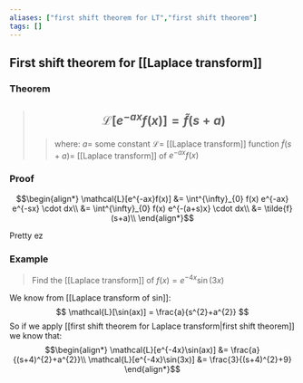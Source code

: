 ```yaml
---
aliases: ["first shift theorem for LT","first shift theorem"]
tags: []
---
```


## First shift theorem for [[Laplace transform]]

### Theorem

> ## $$ \mathcal{L}[e^{-ax}f(x)] = \tilde{f}(s+a) $$ 
>> where:
>> $a=$ some constant
>> $\mathcal{L}=$ [[Laplace transform]] function
>> $\tilde{f}(s+a)=$ [[Laplace transform]] of $e^{-ax}f(x)$

### Proof

$$\begin{align*}
\mathcal{L}[e^{-ax}f(x)] &= \int^{\infty}_{0} f(x) e^{-ax} e^{-sx} \cdot dx\\
 &= \int^{\infty}_{0} f(x) e^{-(a+s)x} \cdot dx\\
 &=  \tilde{f}(s+a)\\
\end{align*}$$

Pretty ez

### Example

> Find the [[Laplace transform]] of $f(x)=e^{-4x}\sin(3x)$

We know from [[Laplace transform of sin]]:
 $$ \mathcal{L}[\sin(ax)] = \frac{a}{s^{2}+a^{2}} $$ 
So if we apply [[first shift theorem for Laplace transform|first shift theorem]] we know that:
 $$\begin{align*}
\mathcal{L}[e^{-4x}\sin(ax)] &= \frac{a}{(s+4)^{2}+a^{2}}\\
\mathcal{L}[e^{-4x}\sin(3x)] &= \frac{3}{(s+4)^{2}+9}
\end{align*}$$